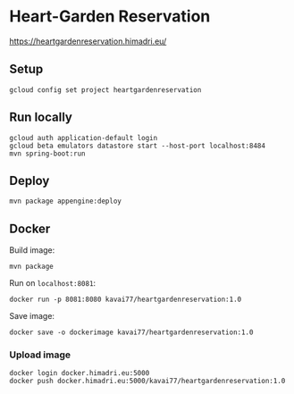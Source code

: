 # Heart-Garden Reservation
https://heartgardenreservation.himadri.eu/

## Setup
```
gcloud config set project heartgardenreservation
```

## Run locally
```
gcloud auth application-default login
gcloud beta emulators datastore start --host-port localhost:8484
mvn spring-boot:run
```

## Deploy
```
mvn package appengine:deploy
```

## Docker
Build image:
```
mvn package
```
Run on `localhost:8081`:
```
docker run -p 8081:8080 kavai77/heartgardenreservation:1.0
```
Save image:
```
docker save -o dockerimage kavai77/heartgardenreservation:1.0
```

### Upload image
```
docker login docker.himadri.eu:5000
docker push docker.himadri.eu:5000/kavai77/heartgardenreservation:1.0
```